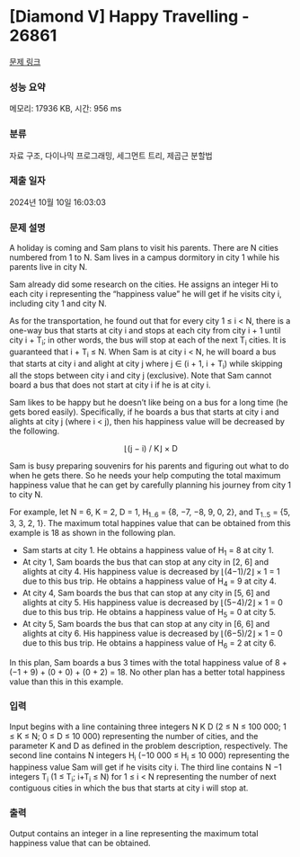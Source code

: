 # [Diamond V] Happy Travelling - 26861 

[문제 링크](https://www.acmicpc.net/problem/26861) 

### 성능 요약

메모리: 17936 KB, 시간: 956 ms

### 분류

자료 구조, 다이나믹 프로그래밍, 세그먼트 트리, 제곱근 분할법

### 제출 일자

2024년 10월 10일 16:03:03

### 문제 설명

<p>A holiday is coming and Sam plans to visit his parents. There are N cities numbered from 1 to N. Sam lives in a campus dormitory in city 1 while his parents live in city N.</p>

<p>Sam already did some research on the cities. He assigns an integer Hi to each city i representing the “happiness value” he will get if he visits city i, including city 1 and city N.</p>

<p>As for the transportation, he found out that for every city 1 ≤ i < N, there is a one-way bus that starts at city i and stops at each city from city i + 1 until city i + T<sub>i</sub>; in other words, the bus will stop at each of the next T<sub>i</sub> cities. It is guaranteed that i + T<sub>i</sub> ≤ N. When Sam is at city i < N, he will board a bus that starts at city i and alight at city j where j ∈ (i + 1, i + T<sub>i</sub>) while skipping all the stops between city i and city j (exclusive). Note that Sam cannot board a bus that does not start at city i if he is at city i.</p>

<p>Sam likes to be happy but he doesn’t like being on a bus for a long time (he gets bored easily). Specifically, if he boards a bus that starts at city i and alights at city j (where i < j), then his happiness value will be decreased by the following.</p>

<p style="text-align: center;">⌊(j − i) / K⌋ × D</p>

<p>Sam is busy preparing souvenirs for his parents and figuring out what to do when he gets there. So he needs your help computing the total maximum happiness value that he can get by carefully planning his journey from city 1 to city N.</p>

<p>For example, let N = 6, K = 2, D = 1, H<sub>1..6</sub> = {8, −7, −8, 9, 0, 2}, and T<sub>1..5</sub> = {5, 3, 3, 2, 1}. The maximum total happines value that can be obtained from this example is 18 as shown in the following plan.</p>

<ul>
	<li>Sam starts at city 1. He obtains a happiness value of H<sub>1</sub> = 8 at city 1.</li>
	<li>At city 1, Sam boards the bus that can stop at any city in [2, 6] and alights at city 4. His happiness value is decreased by ⌊(4−1)/2⌋ × 1 = 1 due to this bus trip. He obtains a happiness value of H<sub>4</sub> = 9 at city 4.</li>
	<li>At city 4, Sam boards the bus that can stop at any city in [5, 6] and alights at city 5. His happiness value is decreased by ⌊(5−4)/2⌋ × 1 = 0 due to this bus trip. He obtains a happiness value of H<sub>5</sub> = 0 at city 5.</li>
	<li>At city 5, Sam boards the bus that can stop at any city in [6, 6] and alights at city 6. His happiness value is decreased by ⌊(6−5)/2⌋ × 1 = 0 due to this bus trip. He obtains a happiness value of H<sub>6</sub> = 2 at city 6.</li>
</ul>

<p>In this plan, Sam boards a bus 3 times with the total happiness value of 8 + (−1 + 9) + (0 + 0) + (0 + 2) = 18. No other plan has a better total happiness value than this in this example.</p>

### 입력 

 <p>Input begins with a line containing three integers N K D (2 ≤ N ≤ 100 000; 1 ≤ K ≤ N; 0 ≤ D ≤ 10 000) representing the number of cities, and the parameter K and D as defined in the problem description, respectively. The second line contains N integers H<sub>i</sub> (−10 000 ≤ H<sub>i</sub> ≤ 10 000) representing the happiness value Sam will get if he visits city i. The third line contains N −1 integers T<sub>i</sub> (1 ≤ T<sub>i</sub>; i+T<sub>i</sub> ≤ N) for 1 ≤ i < N representing the number of next contiguous cities in which the bus that starts at city i will stop at.</p>

### 출력 

 <p>Output contains an integer in a line representing the maximum total happiness value that can be obtained.</p>

